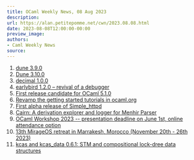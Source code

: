 ```yaml
---
title: OCaml Weekly News, 08 Aug 2023
description:
url: https://alan.petitepomme.net/cwn/2023.08.08.html
date: 2023-08-08T12:00:00-00:00
preview_image:
authors:
- Caml Weekly News
source:
---
```


<ol><li><a href="https://alan.petitepomme.net/cwn/2023.08.08.html#1">dune 3.9.0</a></li><li><a href="https://alan.petitepomme.net/cwn/2023.08.08.html#2">Dune 3.10.0</a></li><li><a href="https://alan.petitepomme.net/cwn/2023.08.08.html#3">decimal 1.0.0</a></li><li><a href="https://alan.petitepomme.net/cwn/2023.08.08.html#4">earlybird 1.2.0 &ndash; revival of a debugger</a></li><li><a href="https://alan.petitepomme.net/cwn/2023.08.08.html#5">First release candidate for OCaml 5.1.0</a></li><li><a href="https://alan.petitepomme.net/cwn/2023.08.08.html#6">Revamp the getting started tutorials in ocaml.org</a></li><li><a href="https://alan.petitepomme.net/cwn/2023.08.08.html#7">First alpha release of Simple_httpd</a></li><li><a href="https://alan.petitepomme.net/cwn/2023.08.08.html#8">Cairn: A derivation explorer and logger for Menhir Parser</a></li><li><a href="https://alan.petitepomme.net/cwn/2023.08.08.html#9">OCaml Workshop 2023 -- presentation deadline on June 1st, online attendance option</a></li><li><a href="https://alan.petitepomme.net/cwn/2023.08.08.html#10">13th MirageOS retreat in Marrakesh, Morocco (November 20th - 26th 2023)</a></li><li><a href="https://alan.petitepomme.net/cwn/2023.08.08.html#11">kcas and kcas_data 0.6.1: STM and compositional lock-dree data structures</a></li></ol>
